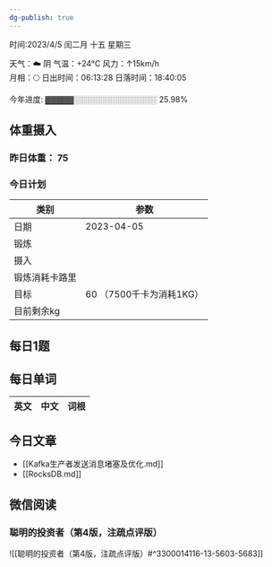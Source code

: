 ```yaml
---
dg-publish: true
---
```



时间:2023/4/5 闰二月 十五 星期三

天气：☁️   阴 气温：+24°C 风力：↑15km/h  
月相：🌕 日出时间：06:13:28 日落时间：18:40:05

今年进度: ▓▓▓▓▓░░░░░░░░░░░░░░░ 25.98%

## 体重摄入

### 昨日体重： 75
### 今日计划
| 类别           | 参数                    |
| -------------- | ----------------------- |
| 日期           | 2023-04-05               |
| 锻炼           |               |
| 摄入           |  |
| 锻炼消耗卡路里 | |
| 目标           | 60      （7500千卡为消耗1KG）                |
| 目前剩余kg               |                          |



## 每日1题


## 每日单词

| 英文       | 中文       |词根|
| ---------- | ---------- | ---|


## 今日文章

- [[Kafka生产者发送消息堵塞及优化.md]] 
- [[RocksDB.md]]


## 微信阅读

<!-- start of weread -->

### 聪明的投资者（第4版，注疏点评版）
![[聪明的投资者（第4版，注疏点评版）#^3300014116-13-5603-5683]]

<!-- end of weread -->
